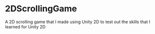 # 2DScrollingGame

A 2D scrolling game that I made using Unity 2D to test out the skills that I learned for Unity 2D
